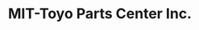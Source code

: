 ---
title: "MIT-Toyo Parts Center Inc."
url: /quezon-city/mit-toyo-parts-center-inc/
shop: Autoteile
---